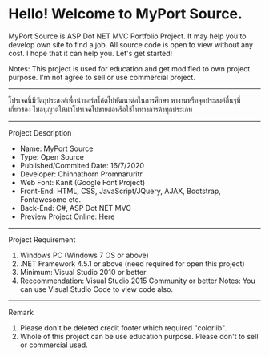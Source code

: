 # Hello! Welcome to MyPort Source.

MyPort Source is ASP Dot NET MVC Portfolio Project. It may help you to develop own site to find a job. All source code is open to view without any cost. I hope that it can help you. Let's get started!

Notes: This project is used for education and get modified to own project purpose. I'm not agree to sell or use commercial project.

---

โปรเจคนี้มีวัตถุประสงค์เพื่อนำซอร์สโค้ดไปพัฒนาต่อในการศึกษา หางานหรือจุดประสงค์อื่นๆที่เกี่ยวข้อง ไม่อนุญาตให้นำโปรเจคไปขายต่อหรือใช้ในทางการค้าทุกประเภท

---
Project Description

* Name: MyPort Source
* Type: Open Source
* Published/Commited Date: 16/7/2020 
* Developer: Chinnathorn Promnaruritr
* Web Font: Kanit (Google Font Project)
* Front-End: HTML, CSS, JavaScript/JQuery, AJAX, Bootstrap, Fontawesome etc.
* Back-End: C#, ASP Dot NET MVC
* Preview Project Online: [Here](https://portfolio.chinnathornp.com)
---
Project Requirement
1) Windows PC (Windows 7 OS or above)
2) .NET Framework 4.5.1 or above (need required for open this project)
3) Minimum: Visual Studio 2010 or better
4) Reccommendation: Visual Studio 2015 Community or better
Notes: You can use Visual Studio Code to view code also.
---
Remark
1. Please don't be deleted credit footer which required "colorlib". 
2. Whole of this project can be use education purpose. Please don't to sell or commercial used.
